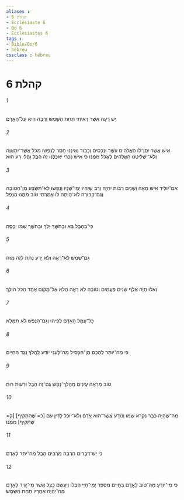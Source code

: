 ```yaml
---
aliases : 
- קהלת 6
- Ecclésiaste 6
- Qo 6
- Ecclesiastes 6
tags : 
- Bible/Qo/6
- hébreu
cssclass : hébreu
---
```


# קהלת 6

###### 1
יֵשׁ רָעָה אֲשֶׁר רָאִיתִי תַּחַת הַשָּׁמֶשׁ וְרַבָּה הִיא עַל־הָאָדָם׃
###### 2
אִישׁ אֲשֶׁר יִתֶּן־לֹו הָאֱלֹהִים עֹשֶׁר וּנְכָסִים וְכָבֹוד וְאֵינֶנּוּ חָסֵר לְנַפְשֹׁו מִכֹּל אֲשֶׁר־יִתְאַוֶּה וְלֹא־יַשְׁלִיטֶנּוּ הָאֱלֹהִים לֶאֱכֹל מִמֶּנּוּ כִּי אִישׁ נָכְרִי יֹאכֲלֶנּוּ זֶה הֶבֶל וָחֳלִי רָע הוּא׃
###### 3
אִם־יֹולִיד אִישׁ מֵאָה וְשָׁנִים רַבֹּות יִחְיֶה וְרַב שֶׁיִּהְיוּ יְמֵי־שָׁנָיו וְנַפְשֹׁו לֹא־תִשְׂבַּע מִן־הַטֹּובָה וְגַם־קְבוּרָה לֹא־הָיְתָה לֹּו אָמַרְתִּי טֹוב מִמֶּנּוּ הַנָּפֶל׃
###### 4
כִּי־בַהֶבֶל בָּא וּבַחֹשֶׁךְ יֵלֵךְ וּבַחֹשֶׁךְ שְׁמֹו יְכֻסֶּה׃
###### 5
גַּם־שֶׁמֶשׁ לֹא־רָאָה וְלֹא יָדָע נַחַת לָזֶה מִזֶּה׃
###### 6
וְאִלּוּ חָיָה אֶלֶף שָׁנִים פַּעֲמַיִם וְטֹובָה לֹא רָאָה הֲלֹא אֶל־מָקֹום אֶחָד הַכֹּל הֹולֵךְ׃
###### 7
כָּל־עֲמַל הָאָדָם לְפִיהוּ וְגַם־הַנֶּפֶשׁ לֹא תִמָּלֵא׃
###### 8
כִּי מַה־יֹּותֵר לֶחָכָם מִן־הַכְּסִיל מַה־לֶּעָנִי יֹודֵעַ לַהֲלֹךְ נֶגֶד הַחַיִּים׃
###### 9
טֹוב מַרְאֵה עֵינַיִם מֵהֲלָךְ־נָפֶשׁ גַּם־זֶה הֶבֶל וּרְעוּת רוּחַ׃
###### 10
מַה־שֶּׁהָיָה כְּבָר נִקְרָא שְׁמֹו וְנֹודָע אֲשֶׁר־הוּא אָדָם וְלֹא־יוּכַל לָדִין עִם [כ= שֶׁהַתַּקִּיף] [ק= שֶׁתַּקִּיף] מִמֶּנּוּ׃
###### 11
כִּי יֵשׁ־דְּבָרִים הַרְבֵּה מַרְבִּים הָבֶל מַה־יֹּתֵר לָאָדָם׃
###### 12
כִּי מִי־יֹודֵעַ מַה־טֹּוב לָאָדָם בַּחַיִּים מִסְפַּר יְמֵי־חַיֵּי הֶבְלֹו וְיַעֲשֵׂם כַּצֵּל אֲשֶׁר מִי־יַגִּיד לָאָדָם מַה־יִּהְיֶה אַחֲרָיו תַּחַת הַשָּׁמֶשׁ׃
